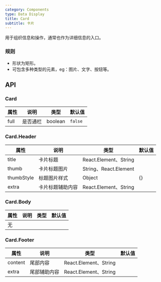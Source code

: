 ```yaml
---
category: Components
type: Data Display
title: Card
subtitle: 卡片
---
```



用于组织信息和操作，通常也作为详细信息的入口。

### 规则
- 形状为矩形。
- 可包含多种类型的元素，eg：图片、文字、按钮等。

## API

### Card

属性 | 说明 | 类型 | 默认值
----|-----|------|------
|   full  |  是否通栏  | boolean | `false` |

### Card.Header

属性 | 说明 | 类型 | 默认值
----|-----|------|------
|title| 卡片标题 | React.Element、String | |
|thumb| 卡片标题图片 | String、React.Element |  |
|thumbStyle| 标题图片样式 | Object | {} |
|extra| 卡片标题辅助内容 | React.Element、String |  |

### Card.Body

属性 | 说明 | 类型 | 默认值
----|-----|------|------
|无| | | |

### Card.Footer

属性 | 说明 | 类型 | 默认值
----|-----|------|------
|content|尾部内容 | React.Element、String | |
|extra| 尾部辅助内容 | React.Element、String |  |